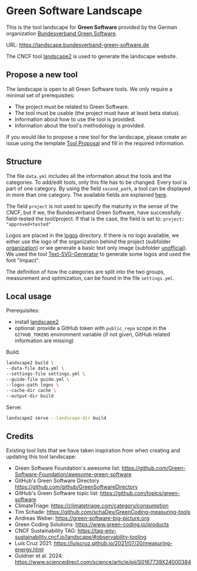 # Green Software Landscape

This is the tool landscape for **Green Software** provided by the German organization [Bundesverband Green Software](https://www.bundesverband-green-software.de/).

URL: <https://landscape.bundesverband-green-software.de>

The CNCF tool [landscape2](https://github.com/cncf/landscape2/) is used to generate the landscape website.

## Propose a new tool

The landscape is open to all Green Software tools. We only require a minimal set of prerequisites:

- The project must be related to Green Software.
- The tool must be usable (the project must have at least beta status).
- Information about how to use the tool is provided.
- Information about the tool's methodology is provided.

If you would like to propose a new tool for the landscape, please create an issue using the template [Tool Proposal](https://github.com/bundesverband-green-software/landscape/issues/new?template=propose_tool_issue_template.yml) and fill in the required information.

## Structure

The file `data.yml` includes all the information about the tools and the categories. To add/edit tools, only this file has to be changed.
Every tool is part of one category. By using the field `second_path`, a tool can be displayed in more than one category.
The available fields are explained [here](https://github.com/cncf/landscape2/blob/main/docs/config/data.yml).

The field `project` is not used to specify the maturity in the sense of the CNCF, but if we, the Bundesverband Green Software, have successfully field-tested the tool/project. If that is the case, the field is set to: `project: "approved+tested"`

Logos are placed in the [logos](./logos/) directory. If there is no logo available, we either use the logo of the organization behind the project (subfolder [organization](./logos/organization/)) or we generate a basic text only image (subfolder [unofficial](./logos/unofficial/)). We used the tool [Text-SVG-Generator](https://text-to-svg.com/) to generate some logos and used the font "Impact".

The definition of how the categories are split into the two groups, measurement and optimization, can be found in the file `settings.yml`.

## Local usage

Prerequisites:

- install [landscape2](https://github.com/cncf/landscape2/blob/main/README.md#installation)
- optional: provide a GitHub token with `public_repo` scope in the `GITHUB_TOKENS` environment variable (if not given, GitHub related information are missing)

Build:

```sh
landscape2 build \
--data-file data.yml \
--settings-file settings.yml \
--guide-file guide.yml \
--logos-path logos \
--cache-dir cache \
--output-dir build
```

Serve:

```sh
landscape2 serve --landscape-dir build
```

## Credits

Existing tool lists that we have taken inspiration from when creating and updating this tool landscape:

- Green Software Foundation's awesome list: <https://github.com/Green-Software-Foundation/awesome-green-software>
- GitHub's Green Software Directory <https://github.com/github/GreenSoftwareDirectory>
- GitHub's Green Software topic list: <https://github.com/topics/green-software>
- ClimateTriage: <https://climatetriage.com/category/consumption>
- Tim Schade: <https://github.com/schaDev/GreenCoding-measuring-tools>
- Andreas Weber: <https://green-software-big-picture.org>
- Green Coding Solutions: <https://www.green-coding.io/products>
- CNCF Sustainability TAG: <https://tag-env-sustainability.cncf.io/landscape/#observability-tooling>
- Luís Cruz 2021: <https://luiscruz.github.io/2021/07/20/measuring-energy.html>
- Guldner et al. 2024: <https://www.sciencedirect.com/science/article/pii/S0167739X24000384>
